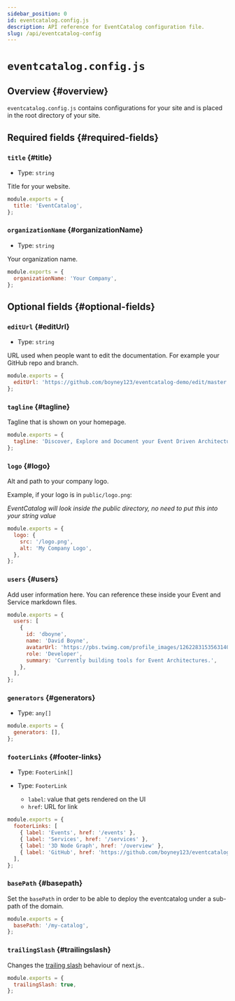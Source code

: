 ```yaml
---
sidebar_position: 0
id: eventcatalog.config.js
description: API reference for EventCatalog configuration file.
slug: /api/eventcatalog-config
---
```


# `eventcatalog.config.js`

## Overview {#overview}

`eventcatalog.config.js` contains configurations for your site and is placed in the root directory of your site.

## Required fields {#required-fields}

### `title` {#title}

- Type: `string`

Title for your website.

```js title="eventcatalog.config.js"
module.exports = {
  title: 'EventCatalog',
};
```

### `organizationName` {#organizationName}

- Type: `string`

Your organization name.

```js title="eventcatalog.config.js"
module.exports = {
  organizationName: 'Your Company',
};
```


## Optional fields {#optional-fields}

### `editUrl` {#editUrl}

- Type: `string`

URL used when people want to edit the documentation. For example your GitHub repo and branch.

```js title="eventcatalog.config.js"
module.exports = {
  editUrl: 'https://github.com/boyney123/eventcatalog-demo/edit/master',
};
```

### `tagline` {#tagline}

Tagline that is shown on your homepage.

```js title="eventcatalog.config.js"
module.exports = {
  tagline: 'Discover, Explore and Document your Event Driven Architectures',
};
```

### `logo` {#logo}

Alt and path to your company logo.

Example, if your logo is in `public/logo.png`:

_EventCatalog will look inside the public directory, no need to put this into your string value_

```js title="eventcatalog.config.js"
module.exports = {
  logo: {
    src: '/logo.png',
    alt: 'My Company Logo',
  },
};
```

### `users` {#users}

Add user information here. You can reference these inside your Event and Service markdown files.

```js title="eventcatalog.config.js"
module.exports = {
  users: [
    {
      id: 'dboyne',
      name: 'David Boyne',
      avatarUrl: 'https://pbs.twimg.com/profile_images/1262283153563140096/DYRDqKg6_400x400.png',
      role: 'Developer',
      summary: 'Currently building tools for Event Architectures.',
    },
  ],
};
```

### `generators` {#generators}

- Type: `any[]`

```js title="eventcatalog.config.js"
module.exports = {
  generators: [],
};
```

### `footerLinks` {#footer-links}

- Type: `FooterLink[]`

- Type: `FooterLink`
  - `label`: value that gets rendered on the UI
  - `href`: URL for link

```js title="eventcatalog.config.js"
module.exports = {
  footerLinks: [
    { label: 'Events', href: '/events' },
    { label: 'Services', href: '/services' },
    { label: '3D Node Graph', href: '/overview' },
    { label: 'GitHub', href: 'https://github.com/boyney123/eventcatalog-demo/edit/master' },
  ],
};
```

### `basePath` {#basepath}

Set the `basePath` in order to be able to deploy the eventcatalog under a sub-path of the domain.

```js title="eventcatalog.config.js"
module.exports = {
  basePath: '/my-catalog',
};
```

### `trailingSlash` {#trailingslash}

Changes the [trailing slash](https://nextjs.org/docs/api-reference/next.config.js/trailing-slash) behaviour of next.js..

```js title="eventcatalog.config.js"
module.exports = {
  trailingSlash: true,
};
```